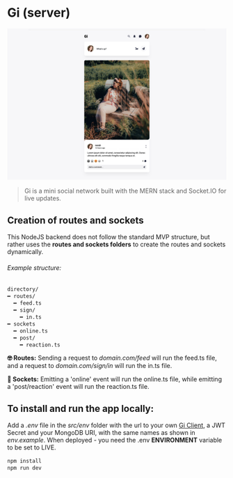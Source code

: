 # Gi (server)
![Thumbnail](https://github.com/norahmaria/gi-client/blob/main/public/thumbnail.png?raw=true)

> Gi is a mini social network built with the MERN stack and Socket.IO for live updates.

## Creation of routes and sockets
This NodeJS backend does not follow the standard MVP structure, but rather uses the **routes and sockets folders** to create the routes and sockets dynamically.

###### Example structure:
```
directory/
━ routes/
  ━ feed.ts
  ━ sign/
    ━ in.ts
━ sockets
  ━ online.ts
  ━ post/
    ━ reaction.ts
```
**🤓 Routes:** Sending a request to *domain.com/feed* will run the feed.ts file, and a request to *domain.com/sign/in* will run the in.ts file.

**🥳 Sockets:** Emitting a 'online' event will run the online.ts file, while emitting a 'post/reaction' event will run the reaction.ts file.

## To install and run the app locally:
Add a *.env* file in the *src/env* folder with the url to your own [Gi Client](https://github.com/norahmaria/gi-client), a JWT Secret and your MongoDB URI, with the same names as shown in *env.example*. When deployed - you need the .env **ENVIRONMENT** variable to be set to LIVE.
```
npm install
npm run dev
```
